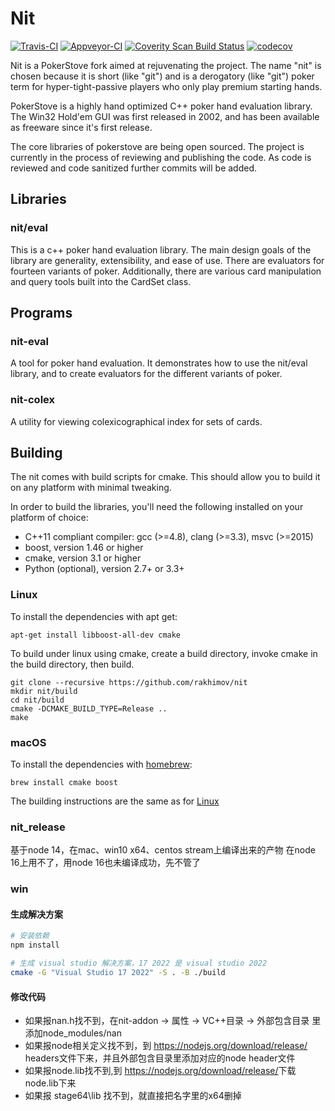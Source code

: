 Nit
===

[![Travis-CI](https://travis-ci.org/rakhimov/nit.svg?branch=master)](https://travis-ci.org/rakhimov/nit)
[![Appveyor-CI](https://ci.appveyor.com/api/projects/status/y75jx0in3q4jx6c0?svg=true)](https://ci.appveyor.com/project/rakhimov/nit)
[![Coverity Scan Build Status](https://scan.coverity.com/projects/15886/badge.svg)](https://scan.coverity.com/projects/rakhimov-nit)
[![codecov](https://codecov.io/gh/rakhimov/nit/branch/master/graph/badge.svg)](https://codecov.io/gh/rakhimov/nit)

Nit is a PokerStove fork aimed at rejuvenating the project.
The name "nit" is chosen because it is short (like "git")
and is a derogatory (like "git") poker term for hyper-tight-passive players
who only play premium starting hands.

PokerStove is a highly hand optimized C++ poker hand evaluation library.
The Win32 Hold'em GUI was first released in 2002,
and has been available as freeware since it's first release.

The core libraries of pokerstove are being open sourced.
The project is currently in the process of reviewing and publishing the code.
As code is reviewed and code sanitized further commits will be added.

## Libraries

### nit/eval

This is a c++ poker hand evaluation library.
The main design goals of the library are generality, extensibility, and ease of use.
There are evaluators for fourteen variants of poker.
Additionally, there are various card manipulation and query tools
built into the CardSet class.

## Programs

### nit-eval

A tool for poker hand evaluation.
It demonstrates how to use the nit/eval library,
and to create evaluators for the different variants of poker.

### nit-colex

A utility for viewing colexicographical index for sets of cards.

## Building

The nit comes with build scripts for cmake.
This should allow you to build it on any platform with minimal tweaking.

In order to build the libraries,
you'll need the following installed on your platform of choice:

* C++11 compliant compiler: gcc (>=4.8), clang (>=3.3), msvc (>=2015)
* boost, version 1.46 or higher
* cmake, version 3.1 or higher
* Python (optional), version 2.7+ or 3.3+

### Linux

To install the dependencies with apt get:

    apt-get install libboost-all-dev cmake

To build under linux using cmake,
create a build directory,
invoke cmake in the build directory, then build.

    git clone --recursive https://github.com/rakhimov/nit
    mkdir nit/build
    cd nit/build
    cmake -DCMAKE_BUILD_TYPE=Release ..
    make

### macOS

To install the dependencies with [homebrew](http://brew.sh/):

    brew install cmake boost

The building instructions are the same as for [Linux](#linux)

### nit_release

基于node 14，在mac、win10 x64、centos stream上编译出来的产物
在node 16上用不了，用node 16也未编译成功，先不管了

### win

#### 生成解决方案

``` bash
# 安装依赖
npm install

# 生成 visual studio 解决方案，17 2022 是 visual studio 2022
cmake -G "Visual Studio 17 2022" -S . -B ./build
```

#### 修改代码

- 如果报nan.h找不到，在nit-addon -> 属性 -> VC++目录 -> 外部包含目录 里添加node_modules/nan
- 如果报node相关定义找不到，到 <https://nodejs.org/download/release/> headers文件下来，并且外部包含目录里添加对应的node header文件
- 如果报node.lib找不到,到 <https://nodejs.org/download/release/>下载node.lib下来
- 如果报 stage64\lib 找不到，就直接把名字里的x64删掉
